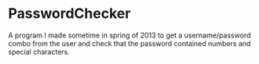 # PasswordChecker

A program I made sometime in spring of 2013 to get a 
username/password combo from the user and check that
the password contained numbers and special characters.
